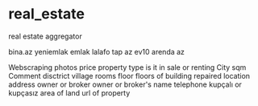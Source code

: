 # real_estate
real estate aggregator


bina.az 
yeniemlak
emlak
lalafo
tap az
ev10
arenda az



Webscraping
photos
price
property type
is it in sale or renting
City
sqm
Comment
disctrict
village
rooms
floor
floors of building
repaired
location
address
owner or broker
owner or broker's name
telephone
kupçalı or kupçasız
area of land 
url of property
